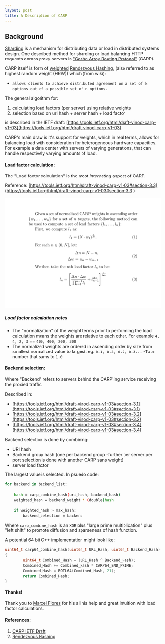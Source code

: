 ```yaml
---
layout: post
title: A Description of CARP
---
```

## Background
[Sharding](https://en.wikipedia.org/wiki/Shard_(database_architecture)) is a mechanism for distributing data or load in distributed systems design.  One described method for sharding or load balancing HTTP requests across proxy servers is ["Cache Array Routing Protocol"](https://en.wikipedia.org/wiki/Cache_Array_Routing_Protocol) (CARP).

CARP itself is form of [weighted](https://en.wikipedia.org/wiki/Rendezvous_hashing#Weighted_variations) [Rendezvous Hashing](https://en.wikipedia.org/wiki/Rendezvous_hashing), (also referred to as highest random weight (HRW)) which (from wiki):

- ```allows clients to achieve distributed agreement on a set of k options out of a possible set of n options.```

The general algorithm for:

1. calculating load factors (per server) using relative weights
2. selection based on uri hash + server hash + load factor

is described in the IETF draft: [https://tools.ietf.org/html/draft-vinod-carp-v1-03](https://tools.ietf.org/html/draft-vinod-carp-v1-03)

CARP's main draw is it's support for weights, which in real terms, allows for balancing load with consideration for heterogeneous hardware capacities.  For example a data center with servers of varying generations, that can handle respectively varying amounts of load.

#### Load factor calculation:
The "Load factor calculation" is the most _interesting_ aspect of CARP.

Reference:
[https://tools.ietf.org/html/draft-vinod-carp-v1-03#section-3.3](https://tools.ietf.org/html/draft-vinod-carp-v1-03#section-3.3 )

![img](images/carp.svg?raw=true "Load Factor Calculation")

##### Load factor calculation notes
- The "normalization" of the weight terms prior to performing the load calculation means the weights are relative to each other.
  For example `4, 4, 2, 3` == `400, 400, 200, 300`
- The normalized weights are ordered in ascending order by size from smallest normalized value to largest. eg. `0.1, 0.2, 0.2, 0.3...` -To a number that sums to `1.0`

#### Backend selection:
Where "Backend" refers to servers behind the CARP'ing service receiving the proxied traffic.

Described in:

- [https://tools.ietf.org/html/draft-vinod-carp-v1-03#section-3.1](https://tools.ietf.org/html/draft-vinod-carp-v1-03#section-3.1)
- [https://tools.ietf.org/html/draft-vinod-carp-v1-03#section-3.2](https://tools.ietf.org/html/draft-vinod-carp-v1-03#section-3.2)
- [https://tools.ietf.org/html/draft-vinod-carp-v1-03#section-3.4](https://tools.ietf.org/html/draft-vinod-carp-v1-03#section-3.4)

Backend selection is done by combining:
- URI hash
- Backend group hash (one per backend group -further per server per port selection is done with another CARP sans weight)
- server load factor

The largest value is selected.  In psuedo code:

```sh
for backend in backend_list:

    hash = carp_combine_hash(uri_hash, backend_hash)
    weighted_hash = backend_weight * (double)hash
    
    if weighted_hash > max_hash:
        backend_selection = backend

```

Where `carp_combine_hash` is an `XOR` plus "large prime multiplication" plus "left shift" to promote diffusion and sparseness of hash function.

A potential 64 bit C++ implementation might look like:

```cpp
uint64_t carp64_combine_hash(uint64_t URL_Hash, uint64_t Backend_Hash)
{
        uint64_t Combined_Hash = (URL_Hash ^ Backend_Hash);
        Combined_Hash += Combined_Hash * CARP64_END_PRIME;
        Combined_Hash = ROTL64(Combined_Hash, 21);
        return Combined_Hash;
}
```

#### Thanks!
Thank you to [Marcel Flores](https://www.linkedin.com/in/marcel-flores-31601814/) for his all his help and great intuition with load factor calculations.

#### References:
1. [CARP IETF Draft](https://datatracker.ietf.org/doc/html/draft-vinod-carp-v1-03)
2. [Rendezvous Hashing](https://en.wikipedia.org/wiki/Rendezvous_hashing#Cache_Array_Routing_Protocol)